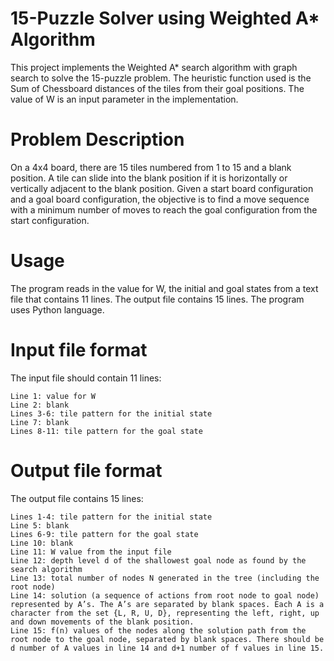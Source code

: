 # 15-Puzzle Solver using Weighted A* Algorithm

This project implements the Weighted A* search algorithm with graph search to solve the 15-puzzle problem. The heuristic function used is the Sum of Chessboard distances of the tiles from their goal positions. The value of W is an input parameter in the implementation.

# Problem Description

On a 4x4 board, there are 15 tiles numbered from 1 to 15 and a blank position. A tile can slide into the blank position if it is horizontally or vertically adjacent to the blank position. Given a start board configuration and a goal board configuration, the objective is to find a move sequence with a minimum number of moves to reach the goal configuration from the start configuration.

# Usage

The program reads in the value for W, the initial and goal states from a text file that contains 11 lines. The output file contains 15 lines. The program uses Python language.

# Input file format

The input file should contain 11 lines:

    Line 1: value for W
    Line 2: blank
    Lines 3-6: tile pattern for the initial state
    Line 7: blank
    Lines 8-11: tile pattern for the goal state

# Output file format

The output file contains 15 lines:

    Lines 1-4: tile pattern for the initial state
    Line 5: blank
    Lines 6-9: tile pattern for the goal state
    Line 10: blank
    Line 11: W value from the input file
    Line 12: depth level d of the shallowest goal node as found by the search algorithm
    Line 13: total number of nodes N generated in the tree (including the root node)
    Line 14: solution (a sequence of actions from root node to goal node) represented by A’s. The A’s are separated by blank spaces. Each A is a character from the set {L, R, U, D}, representing the left, right, up and down movements of the blank position.
    Line 15: f(n) values of the nodes along the solution path from the root node to the goal node, separated by blank spaces. There should be d number of A values in line 14 and d+1 number of f values in line 15.
